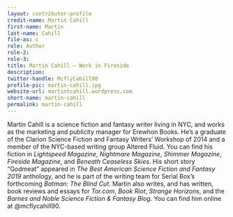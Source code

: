 ```yaml
---
layout: contributor-profile
credit-name: Martin Cahill
first-name: Martin
last-name: Cahill
file-as: c
role: Author
role-2:
role-3:
title: Martin Cahill — Work in Fireside
description:
twitter-handle: McflyCahill90
profile-pic: martin-cahill.jpg
website-url: martintcahill.wordpress.com
short-name: martin-cahill
permalink: martin-cahill
---
```


Martin Cahill is a science fiction and fantasy writer living in NYC, and works as the marketing and publicity manager for Erewhon Books. He’s a graduate of the Clarion Science Fiction and Fantasy Writers’ Workshop of 2014 and a member of the NYC-based writing group Altered Fluid. You can find his fiction in _Lightspeed Magazine_, _Nightmare Magazine_, _Shimmer Magazine_, _Fireside Magazine_, and _Beneath Ceaseless Skies_. His short story “Godmeat” appeared in _The Best American Science Fiction and Fantasy 2019_ anthology, and he is part of the writing team for Serial Box’s forthcoming _Batman: The Blind Cut_. Martin also writes, and has written, book reviews and essays for _Tor.com_, _Book Riot_, _Strange Horizons_, and the _Barnes and Noble Science Fiction & Fantasy Blog_. You can find him online at @mcflycahill90.
